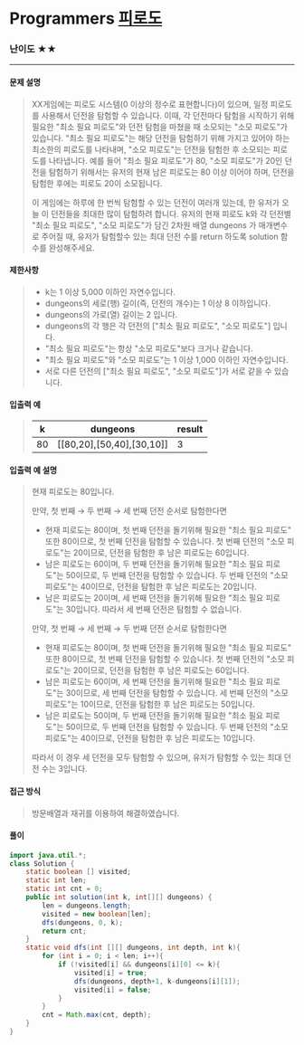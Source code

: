 # Programmers [피로도](https://school.programmers.co.kr/learn/courses/30/lessons/87946)

### 난이도 ★★

---

#### 문제 설명

> XX게임에는 피로도 시스템(0 이상의 정수로 표현합니다)이 있으며, 일정 피로도를 사용해서 던전을 탐험할 수 있습니다. 이때, 각 던전마다 탐험을 시작하기 위해 필요한 "최소 필요 피로도"와 던전 탐험을 마쳤을 때 소모되는 "소모 피로도"가 있습니다. "최소 필요 피로도"는 해당 던전을 탐험하기 위해 가지고 있어야 하는 최소한의 피로도를 나타내며, "소모 피로도"는 던전을 탐험한 후 소모되는 피로도를 나타냅니다. 예를 들어 "최소 필요 피로도"가 80, "소모 피로도"가 20인 던전을 탐험하기 위해서는 유저의 현재 남은 피로도는 80 이상 이어야 하며, 던전을 탐험한 후에는 피로도 20이 소모됩니다.
>
> 이 게임에는 하루에 한 번씩 탐험할 수 있는 던전이 여러개 있는데, 한 유저가 오늘 이 던전들을 최대한 많이 탐험하려 합니다. 유저의 현재 피로도 k와 각 던전별 "최소 필요 피로도", "소모 피로도"가 담긴 2차원 배열 dungeons 가 매개변수로 주어질 때, 유저가 탐험할수 있는 최대 던전 수를 return 하도록 solution 함수를 완성해주세요.

#### 제한사항

>- k는 1 이상 5,000 이하인 자연수입니다.
>- dungeons의 세로(행) 길이(즉, 던전의 개수)는 1 이상 8 이하입니다.
>  - dungeons의 가로(열) 길이는 2 입니다.
>  - dungeons의 각 행은 각 던전의 ["최소 필요 피로도", "소모 피로도"] 입니다.
>  - "최소 필요 피로도"는 항상 "소모 피로도"보다 크거나 같습니다.
>  - "최소 필요 피로도"와 "소모 피로도"는 1 이상 1,000 이하인 자연수입니다.
>  - 서로 다른 던전의 ["최소 필요 피로도", "소모 피로도"]가 서로 같을 수 있습니다.

#### 입출력 예

> | k    | dungeons                  | result |
> | ---- | ------------------------- | ------ |
>| 80   | [[80,20],[50,40],[30,10]] | 3      |

#### 입출력 예 설명

>현재 피로도는 80입니다.
>
>만약, 첫 번째 → 두 번째 → 세 번째 던전 순서로 탐험한다면
>
>- 현재 피로도는 80이며, 첫 번째 던전을 돌기위해 필요한 "최소 필요 피로도" 또한 80이므로, 첫 번째 던전을 탐험할 수 있습니다. 첫 번째 던전의 "소모 피로도"는 20이므로, 던전을 탐험한 후 남은 피로도는 60입니다.
>- 남은 피로도는 60이며, 두 번째 던전을 돌기위해 필요한 "최소 필요 피로도"는 50이므로, 두 번째 던전을 탐험할 수 있습니다. 두 번째 던전의 "소모 피로도"는 40이므로, 던전을 탐험한 후 남은 피로도는 20입니다.
>- 남은 피로도는 20이며, 세 번째 던전을 돌기위해 필요한 "최소 필요 피로도"는 30입니다. 따라서 세 번째 던전은 탐험할 수 없습니다.
>
>만약, 첫 번째 → 세 번째 → 두 번째 던전 순서로 탐험한다면
>
>- 현재 피로도는 80이며, 첫 번째 던전을 돌기위해 필요한 "최소 필요 피로도" 또한 80이므로, 첫 번째 던전을 탐험할 수 있습니다. 첫 번째 던전의 "소모 피로도"는 20이므로, 던전을 탐험한 후 남은 피로도는 60입니다.
>- 남은 피로도는 60이며, 세 번째 던전을 돌기위해 필요한 "최소 필요 피로도"는 30이므로, 세 번째 던전을 탐험할 수 있습니다. 세 번째 던전의 "소모 피로도"는 10이므로, 던전을 탐험한 후 남은 피로도는 50입니다.
>- 남은 피로도는 50이며, 두 번째 던전을 돌기위해 필요한 "최소 필요 피로도"는 50이므로, 두 번째 던전을 탐험할 수 있습니다. 두 번째 던전의 "소모 피로도"는 40이므로, 던전을 탐험한 후 남은 피로도는 10입니다.
>
>따라서 이 경우 세 던전을 모두 탐험할 수 있으며, 유저가 탐험할 수 있는 최대 던전 수는 3입니다.

#### 접근 방식

> 방문배열과 재귀를 이용하여 해결하였습니다.

#### 풀이

```java
import java.util.*;
class Solution {
    static boolean [] visited;
    static int len;
    static int cnt = 0;
    public int solution(int k, int[][] dungeons) {
        len = dungeons.length;
        visited = new boolean[len];
        dfs(dungeons, 0, k);            
        return cnt;
    }
    static void dfs(int [][] dungeons, int depth, int k){
        for (int i = 0; i < len; i++){
            if (!visited[i] && dungeons[i][0] <= k){
                visited[i] = true;
                dfs(dungeons, depth+1, k-dungeons[i][1]);
                visited[i] = false;
            }
        }
        cnt = Math.max(cnt, depth);
    }
}
```

